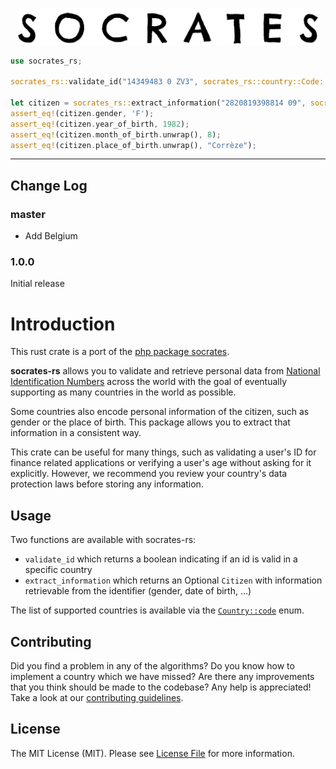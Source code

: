 <p align="center">
    <img src="https://raw.githubusercontent.com/AlexOlival/socrates/master/docs/logo.png" alt="Socrates logo" width="480">
</p>

```rust
use socrates_rs;

socrates_rs::validate_id("14349483 0 ZV3", socrates_rs::country::Code::PT);

let citizen = socrates_rs::extract_information("2820819398814 09", socrates_rs::country::Code::FR).unwrap();
assert_eq!(citizen.gender, 'F');
assert_eq!(citizen.year_of_birth, 1982);
assert_eq!(citizen.month_of_birth.unwrap(), 8);
assert_eq!(citizen.place_of_birth.unwrap(), "Corrèze");
```
------

## Change Log

### master
* Add Belgium

### 1.0.0
Initial release

# Introduction
This rust crate is a port of the [php package socrates](https://github.com/reducktion/socrates).

**socrates-rs** allows you to validate and retrieve personal data from [National Identification Numbers](https://en.wikipedia.org/wiki/National_identification_number) across the world with the goal of eventually supporting as many countries in the world as possible.
<p>Some countries also encode personal information of the citizen, such as gender or the place of birth. This package allows you to extract that information in a consistent way.</p>
<p>This crate can be useful for many things, such as validating a user's ID for finance related applications or verifying a user's age without asking for it explicitly. However, we recommend you review your country's data protection laws before storing any information.</p>

## Usage
Two functions are available with socrates-rs:
 * `validate_id` which returns a boolean indicating if an id is valid in a specific country
 * `extract_information` which returns an Optional `Citizen` with information retrievable from the identifier (gender, date of birth, ...)
 
The list of supported countries is available via the [`Country::code`](https://github.com/reducktion/socrates-rs/blob/master/src/country.rs) enum.
 

## Contributing
Did you find a problem in any of the algorithms? 
Do you know how to implement a country which we have missed?
Are there any improvements that you think should be made to the codebase?
Any help is appreciated! Take a look at our [contributing guidelines](https://github.com/reducktion/socrates/blob/master/CONTRIBUTING.md).

## License
The MIT License (MIT). Please see [License File](LICENSE.md) for more information. 
